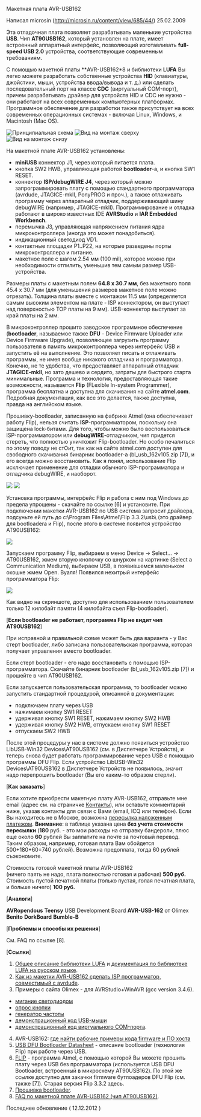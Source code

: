 Макетная плата AVR-USB162	 

Написал microsin (http://microsin.ru/content/view/685/44/)
25.02.2009

Эта отладочная плата позволяет разрабатывать маленькие устройства **USB**. Чип **AT90USB162**, который установлен на плате, имеет встроенный аппаратный интерфейс, позволяющий изготавливать **full-speed USB 2.0** устройства, соответствующие современным требованиям. 

С помощью макетной платы **AVR-USB162*8 и библиотеки **LUFA** Вы легко можете разработать собственные устройства **HID** (клавиатуры, джойстики, мыши, устройства ввода/вывода и т. д.) или сделать последовательный порт на классе **CDC** (виртуальный COM-порт), причем разрабатывать драйвер для устройств HID и CDC не нужно - они работают на всех современных компьютерных платформах. Программное обеспечение для разработки также присутствует на всех современных операционных системах - включая Linux, Windows, и Macintosh (Mac OS).

![Принципиальная схема](at90usb162-02-sch.jpg)
![Вид на монтаж сверху](at90usb162-04IMG_8330.jpg)
![Вид на монтаж снизу](at90usb162-04IMG_8334.jpg)
		
На макетной плате AVR-USB162 установлены:

- **miniUSB** коннектор J1, через который питается плата.
- кнопка SW2 HWB, управляющая работой **bootloader**-а, и кнопка SW1 RESET.
- коннектор **ISP/debugWIRE J4**, через который можно запрограммировать плату с помощью стандартного программатора (avrdude, JTAGICE-mkII, PonyPROG и проч.), а также отлаживать программу через аппаратный отладчик, поддерживающий шину debugWIRE (например, JTAGICE-mkII). Программирование и отладка работают в широко известных IDE **AVRStudio** и **IAR Embedded Workbench**.
- перемычка J3, управляющая напряжением питания ядра микроконтроллера (иногда это может понадобиться).
- индикационный светодиод VD1.
- контактные площадки P1..P22, на которые разведены порты микроконтроллера и питание.
- макетное поле с шагом 2.54 мм (100 mil), которое можно при необходимости отпилить, уменьшив тем самым размер USB-устройства.

Размеры платы с макетным полем **64.8 x 30.7 мм**, без макетного поля 45.4 x 30.7 мм (для уменьшения размеров макетное поле можно отрезать). Толщина платы вместе с монтажом 11.5 мм (определяется самым высоким элементом на плате - ISP коннектором, он выступает над поверхностью TOP платы на 9 мм). USB-коннектор выступает за край платы на 2 мм.

В микроконтроллер прошито заводское программное обеспечение (**bootloader**, называемое также **DFU** - Device Firmware Uploader или Device Firmware Upgrade), позволяющее загрузить программу пользователя в память микроконтроллера через интерфейс USB и запустить её на выполнение. Это позволяет писать и отлаживать программы, не имея вообще никакого отладчика и программатора. Конечно, не те удобства, что предоставляет аппаратный отладчик **JTAGICE-mkII**, но зато дешево и сердито, затраты для быстрого старта минимальные. Программа и технология, предоставляющая такие возможности, называется **Flip** (FLexible In-system Programmer), программа бесплатна и доступна для скачивания на сайте **atmel.com**. Подробная документация, как все это делается, также доступна, правда на английском языке.

Прошивку-bootloader, записанную на фабрике Atmel (она обеспечивает работу Flip), нельзя считать **ISP**-программатором, поскольку она защищена lock-битами. Для того, чтобы можно было воспользоваться ISP-программатором или **debugWIRE**-отладчиком, чип придется стереть, что полностью уничтожит Flip-bootloader. Но особо печалиться по этому поводу не стОит, так как на сайте atmel.com доступен для свободного скачивания бинарник bootloader-a (bl_usb_162v105.zip [7]), и его всегда можно восстановить. Как я понял, использование Flip исключает применение для отладки обычного ISP-программатора и отладчика debugWIRE, и наоборот.

![](AT90USB162fuses.JPG)
![](AT90USB162lockbits.JPG)

Установка программы, интерфейс Flip и работа с ним под Windows до предела упрощены - скачайте по ссылке [6] и установите. При подключении макетки AVR-USB162 по USB система запросит драйвера, подсуньте ей путь до c:\Program Files\Atmel\Flip 3.3.2\usb\ (это драйвер для bootloadera и Flip), после этого в системе появится устройство AT90USB162:

![](AT90USB162device.JPG)

Запускаем программу Flip, выбираем в меню Device -> Select... -> AT90USB162, жмем вторую кнопочку со шнурком на картинке (Select a Communication Medium), выбираем USB, в появившемся маленьком окошке жмем Open. Вуаля! Появился нехитрый интерфейс программатора Flip:

![](AT90USB162flip01.JPG)

Как видно на скриншоте, доступно для использованием пользователем только 12 килобайт памяти (4 килобайта съел Flip-bootloader).

[**Если bootloader не работает, программа Flip не видит чип AT90USB162**]

При исправной и правильной схеме может быть два варианта - у Вас стерт bootloader, либо записана пользовательская программа, которая получает управления вместо bootloader.

Если стерт bootloader - его надо восстановить с помощью ISP-программатора. Скачайте бинарник bootloader (bl_usb_162v105.zip [7]) и прошейте в чип AT90USB162.

Если запускается пользовательская программа, то bootloader можно запустить стандартной процедурой, описанной в документации:

- подключаем плату через USB
- нажимаем кнопку SW1 RESET
- удерживая кнопку SW1 RESET, нажимаем кнопку SW2 HWB
- удерживая кнопку SW2 HWB, отпускаем кнопку SW1 RESET
- отпускаем SW2 HWB

После этой процедуры у нас в системе должно появиться устройство LibUSB-Win32 Devices\AT90USB162 (см. в Диспетчере Устройств), и теперь снова будет работать программирование через USB с помощью программы DFU Flip. Если устройство LibUSB-Win32 Devices\AT90USB162 в Диспетчере Устройств не появилось, значит надо перепрошить bootloader (Вы его каким-то образом стерли). 

[**Как заказать**]

Если хотите приобрести макетную плату AVR-USB162, отправьте мне email (адрес см. на страничке [Контакты](http://microsin.ru/content/view/383/45/)), или оставьте комментарий ниже, указав контакты для связи с Вами (email, ICQ или телефон). Если Вы находитесь не в Москве, возможна [пересылка наложенным платежом](http://microsin.ru/content/view/1125/43/). **Внимание**: в таблице указана цена **без учета стоимости пересылки** (**180** руб. - это мои расходы на отправку бандероли, плюс еще около **60** рублей Вы заплатите на почте за почтовый перевод. Таким образом, например, готовая плата Вам обойдется 500+180+60=740 рублей). Возможна предоплата, тогда 60 рублей съэкономите.

Стоимость готовой макетной платы AVR-USB162               
(ничего паять не надо, плата полностью готовая
и рабочая)	**500 руб.**
Стоимость пустой печатной платы (только пустая, 
голая печатная плата, и больше ничего)  **100 руб.**

[**Аналоги**]

**AVRopendous**
**Teensy** USB Development Board
**AVR-USB-162** от Olimex
**Benito**
**DorkBoard**
**Bumble-B**

[**Проблемы и способы их решения**]

См. FAQ по ссылке [8].

[**Ссылки**]

1. [Общее описание библиотеки LUFA](http://microsin.ru/content/view/1110/44/) и [документация по библиотеке LUFA на русском языке](http://microsin.ru/Download.cnt/doc/LUFA/).
2. [Как из макетки AVR-USB162 сделать ISP программатор, совместимый с avrdude](http://microsin.ru/content/view/737/44/).
3. Примеры с сайта Olimex - для AVRStudio+WinAVR (gcc version 3.4.6).
- [мигание светодиодом](http://microsin.ru/Download.cnt/avr/usb162/avr-usb-162_Led.zip)
- [опрос кнопки](http://microsin.ru/Download.cnt/avr/usb162/avr-usb-162_Button.zip)
- [генератор частоты](http://microsin.ru/Download.cnt/avr/usb162/avr-usb_Frequency.zip)
- [демонстрационный код USB-мыши](http://microsin.ru/Download.cnt/avr/usb162/AVR-USB-162-MOUSE.zip)
- [демонстрационный код виртуального COM-порта](http://microsin.ru/Download.cnt/avr/usb162/AVR-USB-162-CDC.zip).
4. AVR-USB162: [где найти рабочие примеры кода firmware и ПО хоста](http://microsin.ru/content/view/793/44/)
5. [USB DFU Bootloader Datasheet](http://www.atmel.com/dyn/resources/prod_documents/doc7618.pdf) - описание bootloader (технология Flip) при работе через USB.
6. [FLIP](http://www.atmel.com/tools/flip.aspx) - программа Atmel, с помощью которой Вы можете прошить плату через USB без программатора (используется USB DFU Bootloader, встроенный в микросхему AT90USB162). По этой же ссылке доступно для закачки firmware бутлоадеров DFU Flip (см. также [7]). Старая версия Flip 3.3.2 здесь. 
7. [Прошивка bootloader](http://www.atmel.com/dyn/resources/prod_documents/bl_usb_162v105.zip).
8. [FAQ по макетной плате AVR-USB162 (чип AT90USB162)](http://microsin.ru/content/view/899/44/).

Последнее обновление ( 12.12.2012 )
